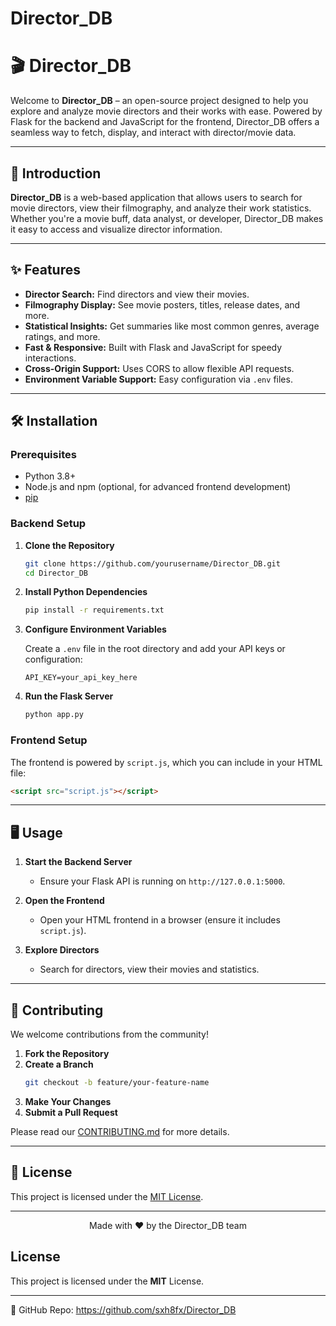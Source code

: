 # Director_DB

# 🎬 Director_DB

Welcome to **Director_DB** – an open-source project designed to help you explore and analyze movie directors and their works with ease. Powered by Flask for the backend and JavaScript for the frontend, Director_DB offers a seamless way to fetch, display, and interact with director/movie data.

---

## 🚀 Introduction

**Director_DB** is a web-based application that allows users to search for movie directors, view their filmography, and analyze their work statistics. Whether you're a movie buff, data analyst, or developer, Director_DB makes it easy to access and visualize director information.

---

## ✨ Features

- **Director Search:** Find directors and view their movies.
- **Filmography Display:** See movie posters, titles, release dates, and more.
- **Statistical Insights:** Get summaries like most common genres, average ratings, and more.
- **Fast & Responsive:** Built with Flask and JavaScript for speedy interactions.
- **Cross-Origin Support:** Uses CORS to allow flexible API requests.
- **Environment Variable Support:** Easy configuration via `.env` files.

---

## 🛠️ Installation

### Prerequisites

- Python 3.8+
- Node.js and npm (optional, for advanced frontend development)
- [pip](https://pip.pypa.io/en/stable/)

### Backend Setup

1. **Clone the Repository**
    ```bash
    git clone https://github.com/yourusername/Director_DB.git
    cd Director_DB
    ```

2. **Install Python Dependencies**
    ```bash
    pip install -r requirements.txt
    ```

3. **Configure Environment Variables**

    Create a `.env` file in the root directory and add your API keys or configuration:
    ```
    API_KEY=your_api_key_here
    ```

4. **Run the Flask Server**
    ```bash
    python app.py
    ```

### Frontend Setup

The frontend is powered by `script.js`, which you can include in your HTML file:

```html
<script src="script.js"></script>
```

---

## 🖥️ Usage

1. **Start the Backend Server**
    - Ensure your Flask API is running on `http://127.0.0.1:5000`.

2. **Open the Frontend**
    - Open your HTML frontend in a browser (ensure it includes `script.js`).

3. **Explore Directors**
    - Search for directors, view their movies and statistics.

---

## 🤝 Contributing

We welcome contributions from the community!

1. **Fork the Repository**
2. **Create a Branch**
    ```bash
    git checkout -b feature/your-feature-name
    ```
3. **Make Your Changes**
4. **Submit a Pull Request**

Please read our [CONTRIBUTING.md](CONTRIBUTING.md) for more details.

---

## 📄 License

This project is licensed under the [MIT License](LICENSE).

---

<div align="center">

Made with ❤️ by the Director_DB team

</div>

## License
This project is licensed under the **MIT** License.

---
🔗 GitHub Repo: https://github.com/sxh8fx/Director_DB